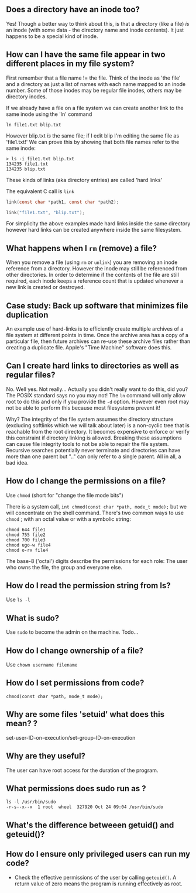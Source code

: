 
## Does a directory have an inode too?
Yes! Though a better way to think about this, is that a directory (like a file) _is_ an inode (with some data - the directory name and inode contents). It just happens to be a special kind of inode.

## How can I have the same file appear in two different places in my file system?
First remember that a file name != the file. Think of the inode as 'the file' and a directory as just a list of names with each name mapped to an inode number. Some of those inodes may be regular file inodes, others may be directory inodes.

If we already have a file on a file system we can create another link to the same inode using the 'ln' command

```
ln file1.txt blip.txt
```
However blip.txt _is_ the same file; if I edit blip I'm editing the same file as 'file1.txt!'
We can prove this by showing that both file names refer to the same inode:
```
> ls -i file1.txt blip.txt
134235 file1.txt
134235 blip.txt
```

These kinds of links (aka directory entries) are called 'hard links'

The equivalent C call is `link`
```C
link(const char *path1, const char *path2);

link("file1.txt", "blip.txt");
```

For simplicity the above examples made hard links inside the same directory however hard links can be created anywhere inside the same filesystem.

## What happens when I `rm` (remove) a file?
When you remove a file (using `rm` or `unlink`) you are removing an inode reference from a directory.
However the inode may still be referenced from other directories. In order to determine if the contents of the file are still required, each inode keeps a reference count that is updated whenever a new link is created or destroyed.

## Case study: Back up software that minimizes file duplication
An example use of hard-links is to efficiently create multiple archives of a file system at different points in time. Once the archive area has a copy of a particular file, then future archives can re-use these archive files rather than creating a duplicate file. Apple's "Time Machine" software does this.

## Can I create hard links to directories as well as regular files?
No. Well yes. Not really... Actually you didn't really want to do this, did you?
The POSIX standard says no you may not! The `ln` command will only allow root to do this and only if you provide the `-d` option. However even root may not be able to perform this because most filesystems prevent it! 

Why?
The integrity of the file system assumes the directory structure (excluding softlinks which we will talk about later) is a non-cyclic tree that is reachable from the root directory. It becomes expensive to enforce or verify this constraint if directory linking is allowed. Breaking these assumptions can cause file integrity tools to not be able to repair the file system. Recursive searches potentially never terminate and directories can have more than one parent but ".." can only refer to a single parent. All in all, a bad idea.


## How do I change the permissions on a file?
Use `chmod`  (short for "change the file mode bits")

There is a system call, `int chmod(const char *path, mode_t mode);` but we will concentrate on the shell command. There's two common ways to use `chmod` ; with an octal value or with a symbolic string:
```
chmod 644 file1
chmod 755 file2
chmod 700 file3
chmod ugo-w file4
chmod o-rx file4
```
The base-8 ('octal') digits describe the permissions for each role: The user who owns the file, the group and everyone else.


## How do I read the permission string from ls?
Use `ls -l`

## What is sudo?
Use `sudo` to become the admin on the machine.
Todo...

## How do I change ownership of a file?
Use `chown username filename`

## How do I set permissions from code?

`chmod(const char *path, mode_t mode);`

## Why are some files 'setuid' what does this mean? ?
set-user-ID-on-execution/set-group-ID-on-execution

## Why are they useful?
The user can have root access for the duration of the program.

## What permissions does sudo run as ?
```
ls -l /usr/bin/sudo
-r-s--x--x  1 root  wheel  327920 Oct 24 09:04 /usr/bin/sudo
```
## What's the difference betweeen getuid() and geteuid()?

## How do I ensure only privileged users can run my code?
* Check the effective permissions of the user by calling `geteuid()`. A return value of zero means the program is running effectively as root.
